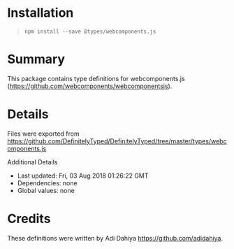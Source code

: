 # Installation
> `npm install --save @types/webcomponents.js`

# Summary
This package contains type definitions for webcomponents.js (https://github.com/webcomponents/webcomponentsjs).

# Details
Files were exported from https://github.com/DefinitelyTyped/DefinitelyTyped/tree/master/types/webcomponents.js

Additional Details
 * Last updated: Fri, 03 Aug 2018 01:26:22 GMT
 * Dependencies: none
 * Global values: none

# Credits
These definitions were written by Adi Dahiya <https://github.com/adidahiya>.
